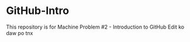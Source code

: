# GitHub-Intro
This repository is for Machine Problem #2 - Introduction to GitHub
Edit ko daw po tnx